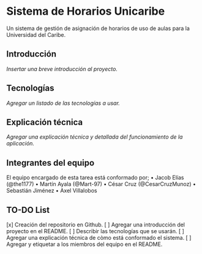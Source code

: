 # Sistema de Horarios Unicaribe
Un sistema de gestión de asignación de horarios de uso de aulas para la Universidad del Caribe.

## Introducción
_Insertar una breve introducción al proyecto._


## Tecnologías
_Agregar un listado de las tecnologías a usar._


## Explicación técnica
_Agregar una explicación técnica y detallada del funcionamiento de la aplicación._


## Integrantes del equipo
El equipo encargado de esta tarea está conformado por;
    • Jacob Elías (@the1177)
    • Martín Ayala (@Mart-97)
    • César Cruz (@CesarCruzMunoz)
    • Sebastián Jiménez
    • Axel Villalobos


## TO-DO List
[x] Creación del repositorio en Github.
[ ] Agregar una introducción del proyecto en el README.
[ ] Describir las tecnologías que se usarán.
[ ] Agregar una explicación técnica de còmo está conformado el sistema.
[ ] Agregar y etiquetar a los miembros del equipo en el README.